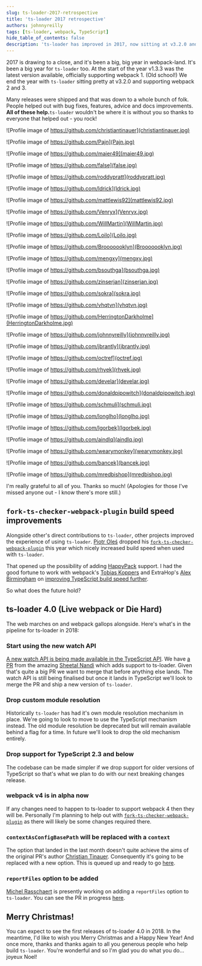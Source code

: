 ```yaml
---
slug: ts-loader-2017-retrospective
title: 'ts-loader 2017 retrospective'
authors: johnnyreilly
tags: [ts-loader, webpack, TypeScript]
hide_table_of_contents: false
description: 'ts-loader has improved in 2017, now sitting at v3.2.0 and supporting webpack 2 and 3. Future plans include using the new watch API.'
---
```


2017 is drawing to a close, and it's been a big, big year in webpack-land. It's been a big year for `ts-loader` too. At the start of the year v1.3.3 was the latest version available, officially supporting webpack 1. (Old school!) We end the year with `ts-loader` sitting pretty at v3.2.0 and supporting webpack 2 and 3.

<!--truncate-->

Many releases were shipped and that was down to a whole bunch of folk. People helped out with bug fixes, features, advice and docs improvements. **All of these help.**`ts-loader` wouldn't be where it is without you so thanks to everyone that helped out - you rock!

![Profile image of https://github.com/christiantinauer](christiantinauer.jpg)

![Profile image of https://github.com/Pajn](Pajn.jpg)

![Profile image of https://github.com/maier49](maier49.jpg)

![Profile image of https://github.com/false](false.jpg)

![Profile image of https://github.com/roddypratt](roddypratt.jpg)

![Profile image of https://github.com/ldrick](ldrick.jpg)

![Profile image of https://github.com/mattlewis92](mattlewis92.jpg)

![Profile image of https://github.com/Venryx](Venryx.jpg)

![Profile image of https://github.com/WillMartin](WillMartin.jpg)

![Profile image of https://github.com/Loilo](Loilo.jpg)

![Profile image of https://github.com/Brooooooklyn](Brooooooklyn.jpg)

![Profile image of https://github.com/mengxy](mengxy.jpg)

![Profile image of https://github.com/bsouthga](bsouthga.jpg)

![Profile image of https://github.com/zinserjan](zinserjan.jpg)

![Profile image of https://github.com/sokra](sokra.jpg)

![Profile image of https://github.com/vhqtvn](vhqtvn.jpg)

![Profile image of https://github.com/HerringtonDarkholme](HerringtonDarkholme.jpg)

![Profile image of https://github.com/johnnyreilly](johnnyreilly.jpg)

![Profile image of https://github.com/jbrantly](jbrantly.jpg)

![Profile image of https://github.com/octref](octref.jpg)

![Profile image of https://github.com/rhyek](rhyek.jpg)

![Profile image of https://github.com/develar](develar.jpg)

![Profile image of https://github.com/donaldpipowitch](donaldpipowitch.jpg)

![Profile image of https://github.com/schmuli](schmuli.jpg)

![Profile image of https://github.com/longlho](longlho.jpg)

![Profile image of https://github.com/Igorbek](Igorbek.jpg)

![Profile image of https://github.com/aindlq](aindlq.jpg)

![Profile image of https://github.com/wearymonkey](wearymonkey.jpg)

![Profile image of https://github.com/bancek](bancek.jpg)

![Profile image of https://github.com/mredbishop](mredbishop.jpg)

I'm really grateful to all of you. Thanks so much! (Apologies for those I've missed anyone out - I know there's more still.)

## `fork-ts-checker-webpack-plugin` build speed improvements

Alongside other's direct contributions to `ts-loader`, other projects improved the experience of using `ts-loader`. [Piotr Oleś](https://github.com/piotr-oles) dropped his [`fork-ts-checker-webpack-plugin`](https://github.com/Realytics/fork-ts-checker-webpack-plugin) this year which nicely increased build speed when used with `ts-loader`.

That opened up the possibility of adding [HappyPack](https://github.com/amireh/happypack) support. I had the good fortune to work with webpack's [Tobias Koppers](https://github.com/sokra) and ExtraHop's [Alex Birmingham](https://github.com/abirmingham) on [improving TypeScript build speed further](https://www.extrahop.com/company/blog/2017/extrahop-webpack-accelerating-build-times/).

So what does the future hold?

## ts-loader 4.0 (Live webpack or Die Hard)

The web marches on and webpack gallops alongside. Here's what's in the pipeline for ts-loader in 2018:

### Start using the new watch API

[A new watch API is being made available in the TypeScript API](https://github.com/Microsoft/TypeScript/pull/20234). We have [a PR](https://github.com/TypeStrong/ts-loader/pull/685) from the amazing [Sheetal Nandi](https://github.com/sheetalkamat) which adds support to ts-loader. Given that's quite a big PR we want to merge that before anything else lands. The watch API is still being finalised but once it lands in TypeScript we'll look to merge the PR and ship a new version of `ts-loader`.

### Drop custom module resolution

Historically `ts-loader` has had it's own module resolution mechanism in place. We're going to look to move to use the TypeScript mechanism instead. The old module resolution be deprecated but will remain available behind a flag for a time. In future we'll look to drop the old mechanism entirely.

### Drop support for TypeScript 2.3 and below

The codebase can be made simpler if we drop support for older versions of TypeScript so that's what we plan to do with our next breaking changes release.

### webpack v4 is in alpha now

If any changes need to happen to ts-loader to support webpack 4 then they will be. Personally I'm planning to help out with [`fork-ts-checker-webpack-plugin`](https://github.com/Realytics/fork-ts-checker-webpack-plugin) as there will likely be some changes required there.

### `contextAsConfigBasePath` will be replaced with a `context`

The option that landed in the last month doesn't quite achieve the aims of the original PR's author [Christian Tinauer](https://github.com/christiantinauer). Consequently it's going to be replaced with a new option. This is queued up and ready to go [here](https://github.com/TypeStrong/ts-loader/pull/688).

### `reportFiles` option to be added

[Michel Rasschaert](https://github.com/freeman) is presently working on adding a `reportFiles` option to `ts-loader`. You can see the PR in progress [here](https://github.com/TypeStrong/ts-loader/pull/701).

## Merry Christmas!

You can expect to see the first releases of ts-loader 4.0 in 2018. In the meantime, I'd like to wish you Merry Christmas and a Happy New Year! And once more, thanks and thanks again to all you generous people who help build `ts-loader`. You're wonderful and so I'm glad you do what you do... joyeux Noel!
